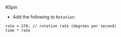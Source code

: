 #Spin

- Add the following to `Rotation`:

```
rate = 270; // rotation rate (degrees per second)
time * rate
```
